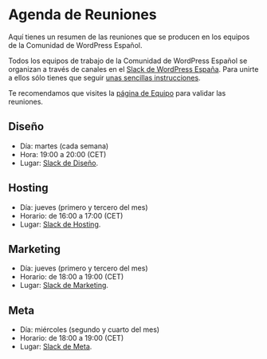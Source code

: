 # Agenda de Reuniones

Aquí tienes un resumen de las reuniones que se producen en los equipos de la Comunidad de WordPress Español.

Todos los equipos de trabajo de la Comunidad de WordPress Español se organizan a través de canales en el [Slack de WordPress España](https://wpes.slack.com/). Para unirte a ellos sólo tienes que seguir [unas sencillas instrucciones](https://es.wordpress.org/guias/chat/).

Te recomendamos que visites la [página de Equipo](https://es.wordpress.org/team/) para validar las reuniones.

## Diseño

* Día: martes (cada semana)
* Hora: 19:00 a 20:00 (CET)
* Lugar: [Slack de Diseño](https://wpes.slack.com/archives/CAF724L03).

## Hosting

* Día: jueves (primero y tercero del mes)
* Horario: de 16:00 a 17:00 (CET)
* Lugar: [Slack de Hosting](https://wpes.slack.com/archives/CGQF8PZ7T).

## Marketing

* Día: jueves (primero y tercero del mes)
* Horario: de 18:00 a 19:00 (CET)
* Lugar: [Slack de Marketing](https://wpes.slack.com/archives/C2MA1HA20).

## Meta

* Día: miércoles (segundo y cuarto del mes)
* Horario: de 18:00 a 19:00 (CET)
* Lugar: [Slack de Meta](https://wpes.slack.com/archives/C09HEV4H0).
